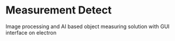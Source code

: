 # Measurement Detect

Image processing and AI based object measuring solution with GUI interface on electron


